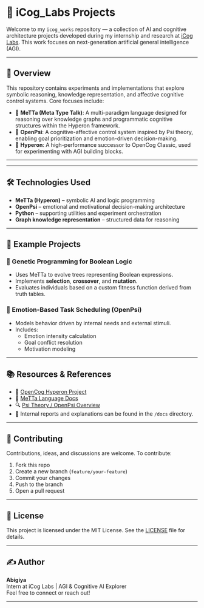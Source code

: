 # 🧠 iCog_Labs Projects

Welcome to my `icog_works` repository — a collection of AI and cognitive architecture projects developed during my internship and research at [iCog Labs](https://icog-labs.com/). This work focuses on next-generation artificial general intelligence (AGI).

---

## 🚀 Overview

This repository contains experiments and implementations that explore symbolic reasoning, knowledge representation, and affective cognitive control systems. Core focuses include:

- 🧬 **MeTTa (Meta Type Talk)**: A multi-paradigm language designed for reasoning over knowledge graphs and programmatic cognitive structures within the Hyperon framework.
- 🧠 **OpenPsi**: A cognitive-affective control system inspired by Psi theory, enabling goal prioritization and emotion-driven decision-making.
- 🔗 **Hyperon**: A high-performance successor to OpenCog Classic, used for experimenting with AGI building blocks.

---


---

## 🛠 Technologies Used

- **MeTTa (Hyperon)** – symbolic AI and logic programming
- **OpenPsi** – emotional and motivational decision-making architecture
- **Python** – supporting utilities and experiment orchestration
- **Graph knowledge representation** – structured data for reasoning

---

## 📌 Example Projects

### 🔹 Genetic Programming for Boolean Logic
- Uses MeTTa to evolve trees representing Boolean expressions.
- Implements **selection**, **crossover**, and **mutation**.
- Evaluates individuals based on a custom fitness function derived from truth tables.

### 🔹 Emotion-Based Task Scheduling (OpenPsi)
- Models behavior driven by internal needs and external stimuli.
- Includes:
  - Emotion intensity calculation
  - Goal conflict resolution
  - Motivation modeling

---

## 📚 Resources & References

- 🔗 [OpenCog Hyperon Project](https://wiki.opencog.org/w/Hyperon)
- 📘 [MeTTa Language Docs](https://wiki.opencog.org/w/MeTTa)
- 🔍 [Psi Theory / OpenPsi Overview](https://opencog.org/w/index.php?title=OpenPsi)
- 🧾 Internal reports and explanations can be found in the `/docs` directory.

---

## 🤝 Contributing

Contributions, ideas, and discussions are welcome. To contribute:

1. Fork this repo
2. Create a new branch (`feature/your-feature`)
3. Commit your changes
4. Push to the branch
5. Open a pull request

---

## 📜 License

This project is licensed under the MIT License. See the [LICENSE](LICENSE) file for details.

---

## ✍️ Author

**Abigiya**  
Intern at iCog Labs | AGI & Cognitive AI Explorer  
Feel free to connect or reach out!

---


